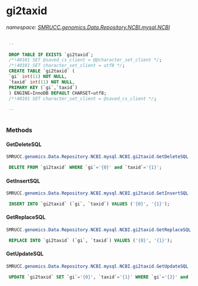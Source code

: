 ﻿# gi2taxid
_namespace: [SMRUCC.genomics.Data.Repository.NCBI.mysql.NCBI](./index.md)_

```SQL
 
 --
 
 DROP TABLE IF EXISTS `gi2taxid`;
 /*!40101 SET @saved_cs_client = @@character_set_client */;
 /*!40101 SET character_set_client = utf8 */;
 CREATE TABLE `gi2taxid` (
 `gi` int(11) NOT NULL,
 `taxid` int(11) NOT NULL,
 PRIMARY KEY (`gi`,`taxid`)
 ) ENGINE=InnoDB DEFAULT CHARSET=utf8;
 /*!40101 SET character_set_client = @saved_cs_client */;
 
 --
 
 ```



### Methods

#### GetDeleteSQL
```csharp
SMRUCC.genomics.Data.Repository.NCBI.mysql.NCBI.gi2taxid.GetDeleteSQL
```
```SQL
 DELETE FROM `gi2taxid` WHERE `gi`='{0}' and `taxid`='{1}';
 ```

#### GetInsertSQL
```csharp
SMRUCC.genomics.Data.Repository.NCBI.mysql.NCBI.gi2taxid.GetInsertSQL
```
```SQL
 INSERT INTO `gi2taxid` (`gi`, `taxid`) VALUES ('{0}', '{1}');
 ```

#### GetReplaceSQL
```csharp
SMRUCC.genomics.Data.Repository.NCBI.mysql.NCBI.gi2taxid.GetReplaceSQL
```
```SQL
 REPLACE INTO `gi2taxid` (`gi`, `taxid`) VALUES ('{0}', '{1}');
 ```

#### GetUpdateSQL
```csharp
SMRUCC.genomics.Data.Repository.NCBI.mysql.NCBI.gi2taxid.GetUpdateSQL
```
```SQL
 UPDATE `gi2taxid` SET `gi`='{0}', `taxid`='{1}' WHERE `gi`='{2}' and `taxid`='{3}';
 ```



